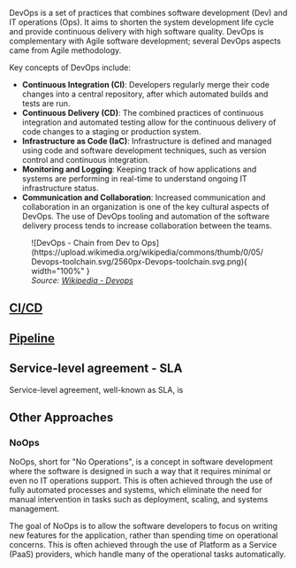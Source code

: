 
DevOps is a set of practices that combines software development (Dev) and IT operations (Ops). It aims to shorten the system development life cycle and provide continuous delivery with high software quality. DevOps is complementary with Agile software development; several DevOps aspects came from Agile methodology.

Key concepts of DevOps include:

- **Continuous Integration (CI)**: Developers regularly merge their code changes into a central repository, after which automated builds and tests are run.
- **Continuous Delivery (CD)**: The combined practices of continuous integration and automated testing allow for the continuous delivery of code changes to a staging or production system.
- **Infrastructure as Code (IaC)**: Infrastructure is defined and managed using code and software development techniques, such as version control and continuous integration.
- **Monitoring and Logging**: Keeping track of how applications and systems are performing in real-time to understand ongoing IT infrastructure status.
- **Communication and Collaboration**: Increased communication and collaboration in an organization is one of the key cultural aspects of DevOps. The use of DevOps tooling and automation of the software delivery process tends to increase collaboration between the teams.

<figure markdown>
  ![DevOps - Chain from Dev to Ops](https://upload.wikimedia.org/wikipedia/commons/thumb/0/05/Devops-toolchain.svg/2560px-Devops-toolchain.svg.png){ width="100%" }
  <figcaption><i>Source: <a href="https://pt.wikipedia.org/wiki/DevOps" target="_blank">Wikipedia - Devops</a></i></figcaption>
</figure>

## [CI/CD](#cicd)

## [Pipeline](#pipeline)

## Service-level agreement - SLA

Service-level agreement, well-known as SLA, is 



## Other Approaches

### NoOps

NoOps, short for "No Operations", is a concept in software development where the software is designed in such a way that it requires minimal or even no IT operations support. This is often achieved through the use of fully automated processes and systems, which eliminate the need for manual intervention in tasks such as deployment, scaling, and systems management.

The goal of NoOps is to allow the software developers to focus on writing new features for the application, rather than spending time on operational concerns. This is often achieved through the use of Platform as a Service (PaaS) providers, which handle many of the operational tasks automatically.


[^1]: [Wiki Service-level Agreement](https://en.wikipedia.org/wiki/Service-level_agreement)
